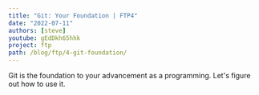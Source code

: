 ```yaml
---
title: "Git: Your Foundation | FTP4"
date: "2022-07-11"
authors: [steve]
youtube: gEdDkh65hhk
project: ftp
path: /blog/ftp/4-git-foundation/
---
```


<YouTubePlayer youtubeLink={frontmatter.youtube} />

Git is the foundation to your advancement as a programming. Let's figure out how to use it.